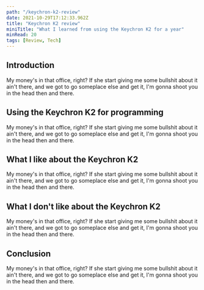 ```yaml
---
path: "/keychron-k2-review"
date: 2021-10-29T17:12:33.962Z
title: "Keychron K2 review"
miniTitle: "What I learned from using the Keychron K2 for a year"
minRead: 20
tags: [Review, Tech]
---
```


## Introduction

My money's in that office, right? If she start giving me some bullshit about it ain't there, and we got to go someplace else and get it, I'm gonna shoot you in the head then and there.

## Using the Keychron K2 for programming

My money's in that office, right? If she start giving me some bullshit about it ain't there, and we got to go someplace else and get it, I'm gonna shoot you in the head then and there.

## What I like about the Keychron K2

My money's in that office, right? If she start giving me some bullshit about it ain't there, and we got to go someplace else and get it, I'm gonna shoot you in the head then and there.

## What I don't like about the Keychron K2

My money's in that office, right? If she start giving me some bullshit about it ain't there, and we got to go someplace else and get it, I'm gonna shoot you in the head then and there.

## Conclusion

My money's in that office, right? If she start giving me some bullshit about it ain't there, and we got to go someplace else and get it, I'm gonna shoot you in the head then and there.
